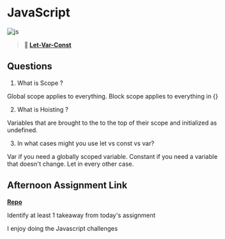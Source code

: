 # JavaScript

![js](https://bcw.blob.core.windows.net/public/img/courses/js.gif)

> **📖 [Let-Var-Const](https://codeworksacademy.com/fs-student-guide/resources/wk2/01-Let-Var-Const)**

## Questions

1. What is Scope ?

Global scope applies to everything. Block scope applies to everything in {}

2. What is Hoisting ?

Variables that are brought to the to the top of their scope and initialized as undefined.

3. In what cases might you use let vs const vs var?

Var if you need a globally scoped variable. Constant if you need a variable that doesn't change. Let in every other case.

## Afternoon Assignment Link

**[Repo](https://github.com/ryanmera3/witwics-1)**

Identify at least 1 takeaway from today's assignment

I enjoy doing the Javascript challenges